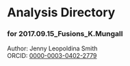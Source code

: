 # Analysis Directory 
### for 2017.09.15_Fusions_K.Mungall
Author: Jenny Leopoldina Smith<br>
ORCID: [0000-0003-0402-2779](https://orcid.org/0000-0003-0402-2779)
<br>